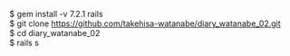 $ gem install -v 7.2.1 rails<br>
$ git clone https://github.com/takehisa-watanabe/diary_watanabe_02.git<br>
$ cd diary_watanabe_02<br>
$ rails s<br>
<br>
<br>
<br>
